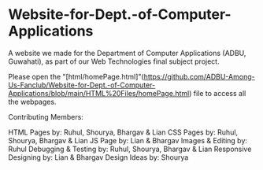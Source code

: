 # Website-for-Dept.-of-Computer-Applications
A website we made for the Department of Computer Applications (ADBU, Guwahati), as part of our Web Technologies final subject project.

Please open the "[html/homePage.html]"(https://github.com/ADBU-Among-Us-Fanclub/Website-for-Dept.-of-Computer-Applications/blob/main/HTML%20Files/homePage.html) file to access all the webpages.

Contributing Members:

  HTML Pages by: Ruhul, Shourya, Bhargav & Lian
  CSS Pages by: Ruhul, Shourya, Bhargav & Lian
  JS Page by: Lian & Bhargav
  Images & Editing by: Ruhul
  Debugging & Testing by: Ruhul, Shourya, Bhargav & Lian
  Responsive Designing by: Lian & Bhargav
  Design Ideas by: Shourya
